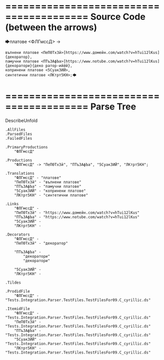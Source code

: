========================================
Source Code (between the arrows)
========================================

🡆платове <ФЛГмссД> ->

	вълнени платове <ПеП0ТхЗй>[https://www.домейн.com/watch?v=hTui12lKus] {декоратор},
	памучни платове <ПТъЗАфЪа>[https://www.notube.com/watch?v=hTui12lKus]{декоратори}{деко ратор-иййй},
	копринени платове <5Суак3ИЙ>,
	синтетични платове <ЛКтрт5КН>;🡄

========================================
Parse Tree
========================================
DescribeUnfold

    .AllFiles
    .ParsedFiles
    .FailedFiles

    .PrimaryProductions
        "ФЛГмссД" 

    .Productions
        "ФЛГмссД" -> "ПеП0ТхЗй", "ПТъЗАфЪа", "5Суак3ИЙ", "ЛКтрт5КН";

    .Translations
        "ФЛГмссД" - "платове"
        "ПеП0ТхЗй" - "вълнени платове"
        "ПТъЗАфЪа" - "памучни платове"
        "5Суак3ИЙ" - "копринени платове"
        "ЛКтрт5КН" - "синтетични платове"

    .Links
        "ФЛГмссД" - 
        "ПеП0ТхЗй" - "https://www.домейн.com/watch?v=hTui12lKus"
        "ПТъЗАфЪа" - "https://www.notube.com/watch?v=hTui12lKus"
        "5Суак3ИЙ" - 
        "ЛКтрт5КН" - 

    .Decorators
        "ФЛГмссД" - 
        "ПеП0ТхЗй" - "декоратор"

        "ПТъЗАфЪа" -
            "декоратори"
            "декоратори"

        "5Суак3ИЙ" - 
        "ЛКтрт5КН" - 

    .Tildes

    .ProdidFile
        "ФЛГмссД" - "Tests.Integration.Parser.TestFiles.TestFilesFor09.C_cyrillic.ds"

    .ItemidFile
        "ФЛГмссД" - "Tests.Integration.Parser.TestFiles.TestFilesFor09.C_cyrillic.ds"
        "ПеП0ТхЗй" - "Tests.Integration.Parser.TestFiles.TestFilesFor09.C_cyrillic.ds"
        "ПТъЗАфЪа" - "Tests.Integration.Parser.TestFiles.TestFilesFor09.C_cyrillic.ds"
        "5Суак3ИЙ" - "Tests.Integration.Parser.TestFiles.TestFilesFor09.C_cyrillic.ds"
        "ЛКтрт5КН" - "Tests.Integration.Parser.TestFiles.TestFilesFor09.C_cyrillic.ds"

